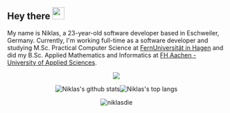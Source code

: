 ## Hey there <img src="https://media.giphy.com/media/hvRJCLFzcasrR4ia7z/giphy.gif" width="28px" height="28px">

My name is Niklas, a 23-year-old software developer based in Eschweiler, Germany.
Currently, I'm working full-time as a software developer and studying M.Sc. Practical Computer Science at [FernUniversität in Hagen](https://www.fernuni-hagen.de/) and did my B.Sc. Applied Mathematics and Informatics at [FH Aachen - University of Applied Sciences](https://www.fh-aachen.de/).


<p align="center">
  <a href="https://www.linkedin.com/in/niklas-diekh%C3%B6ner-683238265/">
    <img src="https://img.shields.io/badge/linkedin-%230077B5.svg?&style=for-the-badge&logo=linkedin&logoColor=white" />
  </a>
</p>

<p align="center">
  <img align="center" src="https://github-readme-stats.vercel.app/api?username=niklasdie&show_icons=true&include_all_commits=true&theme=transparent&hide_border=true&count_private=true" alt="Niklas's github stats" /></a><img align="center" src="https://github-readme-stats.vercel.app/api/top-langs/?username=niklasdie&layout=compact&theme=transparent&hide_border=true&count_private=true" alt="Niklas's top langs" /></a>
</p>

<p align="center">
  <img src="https://komarev.com/ghpvc/?username=niklasdie&label=Profile%20views&color=0e75b6&style=flat" alt="niklasdie" /> 
</p>

